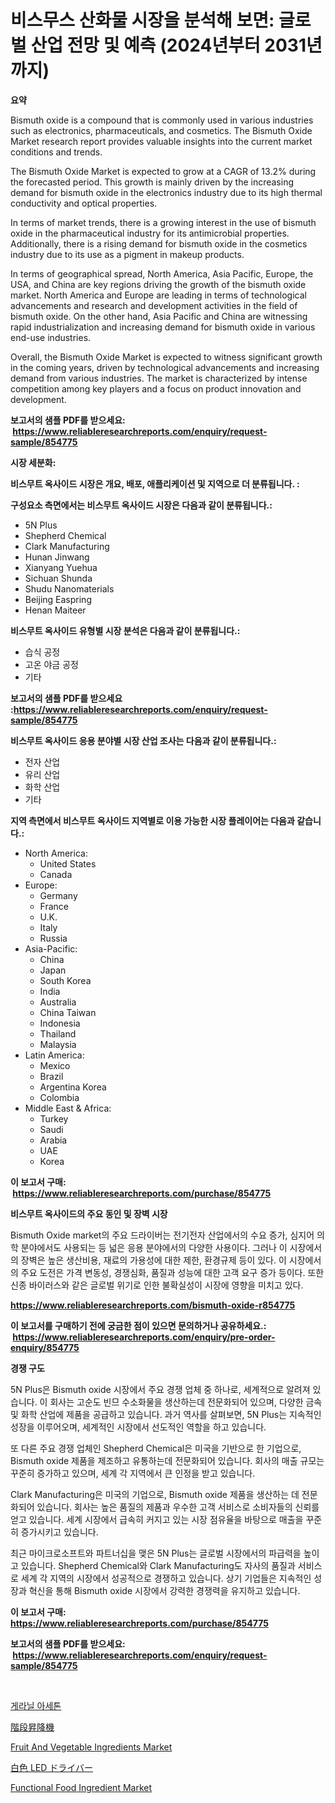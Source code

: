 <p><h1>비스무스 산화물 시장을 분석해 보면: 글로벌 산업 전망 및 예측 (2024년부터 2031년까지)</h1></p><p><strong>요약</strong></p>
<p><p>Bismuth oxide is a compound that is commonly used in various industries such as electronics, pharmaceuticals, and cosmetics. The Bismuth Oxide Market research report provides valuable insights into the current market conditions and trends.</p><p>The Bismuth Oxide Market is expected to grow at a CAGR of 13.2% during the forecasted period. This growth is mainly driven by the increasing demand for bismuth oxide in the electronics industry due to its high thermal conductivity and optical properties.</p><p>In terms of market trends, there is a growing interest in the use of bismuth oxide in the pharmaceutical industry for its antimicrobial properties. Additionally, there is a rising demand for bismuth oxide in the cosmetics industry due to its use as a pigment in makeup products.</p><p>In terms of geographical spread, North America, Asia Pacific, Europe, the USA, and China are key regions driving the growth of the bismuth oxide market. North America and Europe are leading in terms of technological advancements and research and development activities in the field of bismuth oxide. On the other hand, Asia Pacific and China are witnessing rapid industrialization and increasing demand for bismuth oxide in various end-use industries.</p><p>Overall, the Bismuth Oxide Market is expected to witness significant growth in the coming years, driven by technological advancements and increasing demand from various industries. The market is characterized by intense competition among key players and a focus on product innovation and development.</p></p>
<p><strong>보고서의 샘플 PDF를 받으세요: &nbsp;<a href="https://www.reliableresearchreports.com/enquiry/request-sample/854775">https://www.reliableresearchreports.com/enquiry/request-sample/854775</a></strong></p>
<p><strong>시장 세분화:</strong></p>
<p><strong> 비스무트 옥사이드 시장은 개요, 배포, 애플리케이션 및 지역으로 더 분류됩니다. :</strong></p>
<p><strong>구성요소 측면에서는 비스무트 옥사이드 시장은 다음과 같이 분류됩니다.:</strong></p>
<p><ul><li>5N Plus</li><li>Shepherd Chemical</li><li>Clark Manufacturing</li><li>Hunan Jinwang</li><li>Xianyang Yuehua</li><li>Sichuan Shunda</li><li>Shudu Nanomaterials</li><li>Beijing Easpring</li><li>Henan Maiteer</li></ul></p>
<p><strong> 비스무트 옥사이드 유형별 시장 분석은 다음과 같이 분류됩니다.:</strong></p>
<p><ul><li>습식 공정</li><li>고온 야금 공정</li><li>기타</li></ul></p>
<p><strong>보고서의 샘플 PDF를 받으세요 :<a href="https://www.reliableresearchreports.com/enquiry/request-sample/854775">https://www.reliableresearchreports.com/enquiry/request-sample/854775</a></strong></p>
<p><strong> 비스무트 옥사이드 응용 분야별 시장 산업 조사는 다음과 같이 분류됩니다.:</strong></p>
<p><ul><li>전자 산업</li><li>유리 산업</li><li>화학 산업</li><li>기타</li></ul></p>
<p><strong>지역 측면에서 비스무트 옥사이드 지역별로 이용 가능한 시장 플레이어는 다음과 같습니다.:</strong></p>
<p><ul>
    <li>
        North America:
        <ul>
            <li>United States</li>
            <li>Canada</li>
        </ul>
    </li>
    <li>
        Europe:
        <ul>
            <li>Germany</li>
            <li>France</li>
            <li>U.K.</li>
            <li>Italy</li>
            <li>Russia</li>
        </ul>
    </li>
    <li>
        Asia-Pacific:
        <ul>
            <li>China</li>
            <li>Japan</li>
            <li>South Korea</li>
            <li>India</li>
            <li>Australia</li>
            <li>China Taiwan</li>
            <li>Indonesia</li>
            <li>Thailand</li>
            <li>Malaysia</li>
        </ul>
    </li>
    <li>
        Latin America:
        <ul>
            <li>Mexico</li>
            <li>Brazil</li>
            <li>Argentina Korea</li>
            <li>Colombia</li>
        </ul>
    </li>
    <li>
        Middle East & Africa:
        <ul>
            <li>Turkey</li>
            <li>Saudi</li>
            <li>Arabia</li>
            <li>UAE</li>
            <li>Korea</li>
        </ul>
    </li>
    </ul></p>
<p><strong>이 보고서 구매: &nbsp;<a href="https://www.reliableresearchreports.com/purchase/854775">https://www.reliableresearchreports.com/purchase/854775</a></strong></p>
<p><strong>비스무트 옥사이드의 주요 동인 및 장벽 시장</strong></p>
<p><p>Bismuth Oxide market의 주요 드라이버는 전기전자 산업에서의 수요 증가, 심지어 의학 분야에서도 사용되는 등 넓은 응용 분야에서의 다양한 사용이다. 그러나 이 시장에서의 장벽은 높은 생산비용, 재료의 가용성에 대한 제한, 환경규제 등이 있다. 이 시장에서의 주요 도전은 가격 변동성, 경쟁심화, 품질과 성능에 대한 고객 요구 증가 등이다. 또한 신종 바이러스와 같은 글로벌 위기로 인한 불확실성이 시장에 영향을 미치고 있다.</p></p>
<p><strong><a href="https://www.reliableresearchreports.com/bismuth-oxide-r854775">https://www.reliableresearchreports.com/bismuth-oxide-r854775</a></strong></p>
<p><strong>이 보고서를 구매하기 전에 궁금한 점이 있으면 문의하거나 공유하세요.: &nbsp;<a href="https://www.reliableresearchreports.com/enquiry/pre-order-enquiry/854775">https://www.reliableresearchreports.com/enquiry/pre-order-enquiry/854775</a></strong></p>
<p><strong>경쟁 구도</strong></p>
<p><p>5N Plus은 Bismuth oxide 시장에서 주요 경쟁 업체 중 하나로, 세계적으로 알려져 있습니다. 이 회사는 고순도 빈므 수소화물을 생산하는데 전문화되어 있으며, 다양한 금속 및 화학 산업에 제품을 공급하고 있습니다. 과거 역사를 살펴보면, 5N Plus는 지속적인 성장을 이루어오며, 세계적인 시장에서 선도적인 역할을 하고 있습니다.</p><p>또 다른 주요 경쟁 업체인 Shepherd Chemical은 미국을 기반으로 한 기업으로, Bismuth oxide 제품을 제조하고 유통하는데 전문화되어 있습니다. 회사의 매출 규모는 꾸준히 증가하고 있으며, 세계 각 지역에서 큰 인정을 받고 있습니다.</p><p>Clark Manufacturing은 미국의 기업으로, Bismuth oxide 제품을 생산하는 데 전문화되어 있습니다. 회사는 높은 품질의 제품과 우수한 고객 서비스로 소비자들의 신뢰를 얻고 있습니다. 세계 시장에서 급속히 커지고 있는 시장 점유율을 바탕으로 매출을 꾸준히 증가시키고 있습니다. </p><p>최근 마이크로소프트와 파트너십을 맺은 5N Plus는 글로벌 시장에서의 파급력을 높이고 있습니다. Shepherd Chemical와 Clark Manufacturing도 자사의 품질과 서비스로 세계 각 지역의 시장에서 성공적으로 경쟁하고 있습니다. 상기 기업들은 지속적인 성장과 혁신을 통해 Bismuth oxide 시장에서 강력한 경쟁력을 유지하고 있습니다.</p></p>
<p><strong>이 보고서 구매: &nbsp; <a href="https://www.reliableresearchreports.com/purchase/854775">https://www.reliableresearchreports.com/purchase/854775</a></strong></p>
<p><strong>보고서의 샘플 PDF를 받으세요: &nbsp;<a href="https://www.reliableresearchreports.com/enquiry/request-sample/854775">https://www.reliableresearchreports.com/enquiry/request-sample/854775</a></strong><strong></strong></p>
<p>&nbsp;</p>
<p><p><a href="https://github.com/laholand/Market-Research-Report-List-3/blob/main/185854416341.md">게라닐 아세톤</a></p><p><a href="https://github.com/MosesSpinka1914/Market-Research-Report-List-1/blob/main/209683118094.md">階段昇降機</a></p><p><a href="https://github.com/wwwkeltoum/Market-Research-Report-List-2/blob/main/fruit-and-vegetable-ingredients-market.md">Fruit And Vegetable Ingredients Market</a></p><p><a href="https://medium.com/@elihomenick1943/%E3%83%9B%E3%83%AF%E3%82%A4%E3%83%88led%E3%83%89%E3%83%A9%E3%82%A4%E3%83%90%E3%83%BC%E3%81%AE%E5%B8%82%E5%A0%B4%E5%88%86%E6%9E%90-%E3%81%9D%E3%81%AEcagr-%E5%B8%82%E5%A0%B4%E3%82%BB%E3%82%B0%E3%83%A1%E3%83%B3%E3%83%86%E3%83%BC%E3%82%B7%E3%83%A7%E3%83%B3-%E3%82%B0%E3%83%AD%E3%83%BC%E3%83%90%E3%83%AB%E7%94%A3%E6%A5%AD%E6%A6%82%E8%A6%81-f2cad0c4972d">白色 LED ドライバー</a></p><p><a href="https://github.com/gamblestampleyjenny50m5sl6/Market-Research-Report-List-2/blob/main/functional-food-ingredient-market.md">Functional Food Ingredient Market</a></p></p>